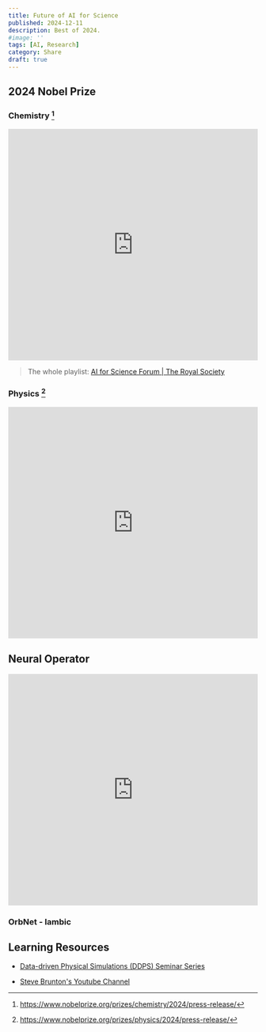 ```yaml
---
title: Future of AI for Science
published: 2024-12-11
description: Best of 2024.
#image: ''
tags: [AI, Research]
category: Share
draft: true
---
```


## 2024 Nobel Prize

### Chemistry [^1]

[^1]: https://www.nobelprize.org/prizes/chemistry/2024/press-release/

<iframe width="100%" height="468" src="https://www.youtube.com/embed/nQKmVhLIGcs?si=xh3GFvqDP9y-9nZP" title="YouTube video player" frameborder="0" allow="accelerometer; autoplay; clipboard-write; encrypted-media; gyroscope; picture-in-picture; web-share" referrerpolicy="strict-origin-when-cross-origin" allowfullscreen></iframe>

> The whole playlist: [AI for Science Forum | The Royal Society](https://youtube.com/playlist?list=PLqYmG7hTraZBwZQwCxzIlsyFxC3WKH_Ii&si=Ug9HdWQs1-zDjROf)

### Physics [^2]

[^2]: https://www.nobelprize.org/prizes/physics/2024/press-release/

<iframe width="100%" height="468" src="https://www.youtube.com/embed/n4IQOBka8bc?si=KEDFtY5R1V6_DTpi" title="YouTube video player" frameborder="0" allow="accelerometer; autoplay; clipboard-write; encrypted-media; gyroscope; picture-in-picture; web-share" referrerpolicy="strict-origin-when-cross-origin" allowfullscreen></iframe>

## Neural Operator

<iframe width="100%" height="468" src="https://www.youtube.com/embed/_j7bceE9AyA?si=EMUiKTE2sFHKabdk" title="YouTube video player" frameborder="0" allow="accelerometer; autoplay; clipboard-write; encrypted-media; gyroscope; picture-in-picture; web-share" referrerpolicy="strict-origin-when-cross-origin" allowfullscreen></iframe>

### OrbNet - Iambic


## Learning Resources
- [Data-driven Physical Simulations (DDPS) Seminar Series](https://youtube.com/playlist?list=PLy9rIbGDXrG2Ly0LPYNuNn1ohQTqO6mmp&si=LyHOLVJfgIkri4G1)

- [Steve Brunton's Youtube Channel](https://youtube.com/@eigensteve?si=uzWqGe37WE8qdndw)
